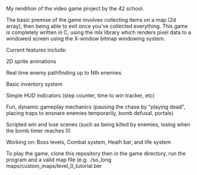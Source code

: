 My rendition of the video game project by the 42 school.

The basic premise of the game involves collecting items on a map (2d array), then being able to exit once you've collected everything.
This game is completely written in C, using the mlx library which renders pixel data to a windowed screen using the X-window bitmap windowing system. 

Current features include:

2D sprite animations

Real time enemy pathfinding up to Nth enemies

Basic inventory system

Simple HUD indicators (step counter, time to win tracker, etc)

Fun, dynamic gameplay mechanics (pausing the chase by "playing dead", placing traps to ensnare enemies temporarily, bomb defusal, portals)

Scripted win and lose scenes (such as being killed by enemies, losing when the bomb timer reaches 0)

Working on: Boss levels, Combat system, Healh bar, and life system

To play the game, clone this repository then in the game directory, run the program and a valid map file (e.g. ./so_long maps/custom_maps/level_0_tutorial.ber
